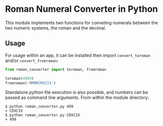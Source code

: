 # Roman Numeral Converter in Python

This module implements two functions for conveting numerals between the two numeric systems, the roman and the decimal.

## Usage
For usage within an app, it can be installed then import `convert_toroman` and/or `convert_fromroman`:
```python
from roman_converter import toroman, fromroman

toroman(4999)
fromroman('MMMMCMXCIX')
```

Standalone python file execution is also possible, and numbers can be passed as command line arguments.  From within the module directory:
```cli
$ python roman_converter.py 499
> CDXCIX
$ python roman_converter.py CDXCIX
> 499
```
